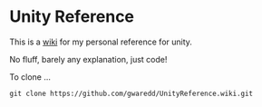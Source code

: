 # Unity Reference

This is a [wiki](https://github.com/gwaredd/UnityReference/wiki) for my personal reference for unity.

No fluff, barely any explanation, just code!

To clone ...

`git clone https://github.com/gwaredd/UnityReference.wiki.git`

